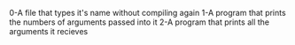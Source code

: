 0-A file that types it's name without compiling again 
1-A program that prints the numbers of arguments passed into it
2-A program that prints all the arguments it recieves
